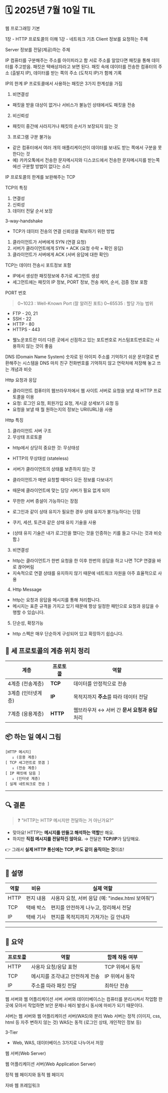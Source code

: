 # 🗓️ 2025년 7월 10일 TIL



웹 프로그래밍 기본


1장 - HTTP 프로토콜의 이해
1강 - 네트워크 기초
Client
정보를 요청하는 주체

Server
정보를 전달(제공)하는 주체

IP
컴퓨터를 구분해주는 주소를 아이피라고 함
서로 주소를 알았다면 패킷을 통해 데이터를 주고받음.
패킷은 택배상자라고 보면 된다.
패킷 속에 데이터를 전송한 컴퓨터의 주소 (출발지 IP), 
데이터를 받는 쪽의 주소 (도착지 IP)가 함께 기록

IP의 한계
IP 프로토콜에서 사용하는 패킷은 3가지 한계성을 가짐

1. 비연결성
- 패킷을 받을 대상이 없거나 서비스가 불능인 상태에서도 패킷을 전송

2. 비신뢰성
- 패킷이 중간에 사라지거나 패킷의 순서가 보장되지 않는 것

3. 프로그램 구분 불가능
- 같은 컴퓨터에서 여러 개의 애플리케이션이 데이터를 보내도 받는 쪽에서 구분을 못한다는 것
- 예) 카카오톡에서 전송한 문자메시지와 디스코드에서 전송한 문자메시지를 받는쪽에선 구분할 방법이 없다는 소리






IP 프로토콜의 한계를 보완해주는 TCP

TCP의 특징
1. 연결성
2. 신뢰성
3. 데이터 전달 순서 보장

3-way-handshake
- TCP가 데이터 전송의 연결 신뢰성을 확보하기 위한 방법
1. 클라이언트가 서버에게 SYN (연결 요청)
2. 서버가 클라이언트에게 SYN + ACK (요청 수락 + 확인 응답)
3. 클라이언트가 서버에게 ACK (서버 응답에 대한 확인)

TCP는 데이터 전송시 포트정보 포함
- IP에서 생성한 패킷정보에 추가로 세그먼트 생성
- 세그먼트에는 패킷의 IP 정보, PORT 정보, 전송 제어, 순서, 검증 정보 포함


PORT 번호
> 0~1023 : Well-Known Port (잘 알려진 포트)
0~65535 : 할당 가능 범위
* FTP - 20, 21
* SSH - 22
* HTTP - 80
* HTTPS - 443
- 웰노운포트란 미리 다른 곳에서 선점하고 있는 포트번호로 커스텀포트번호로는 사용하지 않는 것이 좋음


DNS (Domain Name System)
숫자로 된 아이피 주소를 기억하기 쉬운 문자열로 변환해주는 시스템을 DNS
마치 친구 전화번호를 기억하지 않고 연락처에 저장해 놓고 쓰는 개념과 비슷







Http 요청과 응답
- 클라이언트 컴퓨터의 웹브라우저에서 웹 사이트 서버로 요청을 보낼 때 HTTP 프로토콜을 이용
- 요청: 로그인 요청, 회원가입 요청, 게시글 상세보기 요청 등
- 요청을 보낼 때 뭘 원하는지의 정보는 URI(URL)을 사용


Http 특징
1. 클라이언트 서버 구조
2. 무상태 프로토콜
- http에서 상당히 중요한 것: 무상태성
- HTTP의 무상태성 (stateless)
- 서버가 클라이언트의 상태를 보존하지 않는 것

- 클라이언트가 매번 요청할 때마다 모든 정보를 다보내기 
- 때문에 클라이언트에 맞는 담당 서버가 필요 없게 되어 
- 무한한 서버 증설이 가능하다는 장점

- 로그인과 같이 상태 유지가 필요한 경우 상태 유지가 불가능하다는 단점


- 쿠키, 세션, 토큰과 같은 상태 유지 기술을 사용
- (상태 유지 기술은 내가 로그인을 했다는 것을 인증하는 키를
   들고 다니는 것과 비슷함.)

3. 비연결성
- http는 클라이언트가 한번 요청을 한 이후 한번의 응답을 하고 나면 TCP 연결을 바로 끊어버림
- 지속적으로 연결 상태를 유지하지 않기 때문에 네트워크 자원을 아주 효율적으로 사용

4. Http Message
- http는 요청과 응답을 메시지를 통해 처리합니다.
- 메시지는 표준 규격을 가지고 있기 때문에 항상 일정한 패턴으로 요청과 응답을 수행할 수 있습니다. 

5. 단순성, 확장가능
- http 스펙은 매우 단순하게 구성되어 있고 확장하기 쉽습니다.

## 🧱 세 프로토콜의 계층 위치 정리

| 계층          | 프로토콜     | 역할                            |
| ----------- | -------- | ----------------------------- |
| 4계층 (전송계층)  | **TCP**  | 데이터를 안정적으로 전송                 |
| 3계층 (인터넷계층) | **IP**   | 목적지까지 **주소**를 따라 데이터 전달       |
| 7계층 (응용계층)  | **HTTP** | 웹브라우저 ↔ 서버 간 **문서 요청과 응답** 처리 |

## 📦 하는 일 예시 그림

```
[HTTP 메시지]
   ↓ (응용 계층)
[ TCP 세그먼트로 쪼갬 ]
   ↓ (전송 계층)
[ IP 패킷에 담음 ]
   ↓ (인터넷 계층)
[ 실제 네트워크로 전송 ]
```

---

## 🔍 결론

> ❓ "HTTP는 HTTP 메시지만 전달하는 거 아닌가요?"

* 맞아요! HTTP는 **메시지를 만들고 해석하는 역할**만 해요.
* 하지만 **직접 메시지를 전달하진 않아요.**
  → 전달은 **TCP/IP**가 담당해요.

👉 그래서 **실제 HTTP 통신에는 TCP, IP도 같이 움직이는 것**이죠!

---

## 📌 설명

| 역할   | 비유    | 실제 역할                               |
| ---- | ----- | ----------------------------------- |
| HTTP | 편지 내용 | 사용자 요청, 서버 응답 (예: "index.html 보여줘") |
| TCP  | 택배 박스 | 편지를 안전하게 나누고, 정리해서 전달               |
| IP   | 택배 기사 | 편지를 목적지까지 가져가는 길 안내자                |

---

## 📝 요약

| 프로토콜 | 역할                | 함께 작동 여부   |
| ---- | ----------------- | ---------- |
| HTTP | 사용자 요청/응답 표현      | TCP 위에서 동작 |
| TCP  | 메시지를 조각내고 안전하게 전송 | IP 위에서 동작  |
| IP   | 주소를 따라 패킷 전달      | 최하단 전송     |







웹 서버와 웹 어플리케이션 서버
서버와 데이터베이스는 컴퓨터를 분리시켜서 작업함
한곳에 모아서 작업하면 보안 문제나 에러 발생시 동시에 마비가 되기 때문이다.

서버는 웹 서버와 웹 어플리케이션 서버(WAS)와 분리
Web 서버는 정적 (이미지, css, html 등 자주 변하지 않는 것)
WAS는 동적 (로그인 상태, 개인적인 정보 등)

3-Tier
- Web, WAS, 데이터베이스 3가지로 나누어서 저장


웹 서버(Web Server)

웹 어플리케이션 서버(Web Application Server)



정적 웹 페이지와 동적 웹 페이지






자바 웹 프레임워크





